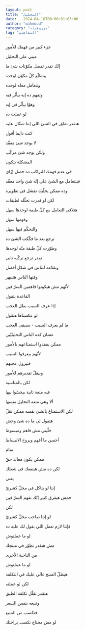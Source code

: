```yaml
---
layout: post
title: "التحليل"
date:   2024-04-10T00:00:01+03:00
author: "mahmoud"
category: "مرزوقيات"
tag: "المفاهيم"
---
```



جزء كبير من فهمك للأمور

مبني على التحليل

إنّك تقدر تفصل مكوّنات شئ ما

وتطلّع كلّ مكوّن لوحده

وتتعامل معاه لوحده

وتفهم ده إيه بيأثّر فيه

وهوّا بيأثّر في إيه




لو عملت ده

هتقدر تطوّر في الشئ اللي إنتا شغّال عليه




كنت دايما أقول

لا يوجد شئ معقّد

ولكن يوجد شئ مركّب




المشكلة بتكون

في عدم فهمك للتراكب ده حصل إزّاي

فبتتعامل مع الشئ على إنّه شئ واحد معقّد




وده ممكن يخلّيك تفشل في تطويره




لكن لو قدرت تحلّله لطبقات

هتلاقي التعامل مع كلّ طبقة لوحدها سهل

وفهمها سهل

والتحكّم فيها سهل




ترجع بعد ما فكّكت الشئ ده

وطوّرت كلّ طبقة منّه لوحدها

تقدر ترجع تركّبه تاني

وتقدّمه للناس في شكل أفضل




وقتها الناس هتنبهر

لأنّهم مش هيكونوا فاهمين السرّ فين




القاعدة بتقول

إذا عرف السبب بطل العجب

لو عكسناها هنقول

ما لم يعرف السبب - سيبقى العجب




عشان كده الناس التحليليّين

ممكن يفقدوا استمتاعهم بالأمور

لأنّهم بيعرفوا السبب

فبيزول عجبهم

وبيقلّ تقديرهم للأمور




لكن بالمناسبة

فيه متعة تانية بيحسّوا بيها

ألا وهي متعة التحليل نفسها

لكن الاستمتاع بالشئ نفسه ممكن تقلّ




هتقول لي ما ده شئ وحش

خلّيني مش فاهم ومبسوط

أحسن ما أفهم ويروح الانبساط




تمام

ممكن يكون معاك حقّ

لكن ده مش هينفعك في شغلك




يعني

إنتا لو بتاكل في محلّ كشريّ

فمش هيفرق كتير إنّك تفهم السرّ فين




لكن

لو إنتا صاحب محلّ كشريّ

فإنتا لازم تعمل اللي بقول لك عليه ده




لو ما عملتوش

مش هتقدر تطوّر في منتجك




من الناحية الأخرى

لو ما عملتوش

هيظلّ المنتج غالي عليك في التكلفة




لكن لو عملته

هتقدر تقلّل تكلفة الطبق

وتبيعه بنفس السعر

فتكسب من المنبع




لو مش محتاج تكسب براحتك

